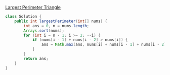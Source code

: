 [Largest Perimeter Triangle](https://leetcode.com/problems/largest-perimeter-triangle/description/?envType=daily-question&envId=2025-09-28)
```java
class Solution {
    public int largestPerimeter(int[] nums) {
        int ans = 0, n = nums.length;
        Arrays.sort(nums);
        for (int i = n - 1; i >= 2; --i) {
            if (nums[i - 1] + nums[i - 2] > nums[i]) {
                ans = Math.max(ans, nums[i] + nums[i - 1] + nums[i - 2]);
            }
        }
        return ans;
    }
}
```
